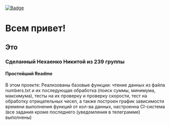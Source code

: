 [![Badge](https://github.com/BearyBoy/ProjectOfCI/actions/workflows/ci.yml/badge.svg)](https://github.com/BearyBoy/ProjectOfCI/actions/workflows/ci.yml)

# Всем привет!
## Это
### Сделанный Нехаенко Никитой из 239 группы
#### Простейший Readme
В этом проекте:
Реализованы базовые функции: чтение данных из файла numbers.txt и их последующая обработка (поиск суммы, минимума, максимума), тесты на их проверку и проверку скорости, тест на обработку отрицательных чисел, а также построен график зависимости времени выполнения функций от кол-ва данных, настроенна CI-система (все задания кроме последнего (уведомления в телеграмме) выполнены)

